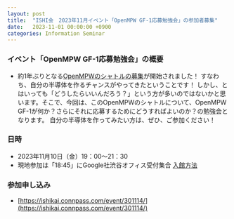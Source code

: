 ```yaml
---
layout: post
title:  "ISHI会　2023年11月イベント「OpenMPW GF-1応募勉強会」の参加者募集"
date:   2023-11-01 00:00:00 +0900
categories: Information Seminar
---
```


### イベント「OpenMPW GF-1応募勉強会」の概要
* 約1年ぶりとなる[OpenMPWのシャトルの募集](https://efabless.com/gf-180-open-mpw-shuttle-program)が開始されました！
すなわち、自分の半導体を作るチャンスがやってきたということです！
しかし、とはいっても「どうしたらいいんだろう？」という方が多いのではないかと思います。そこで、今回は、このOpenMPWのシャトルについて、OpenMPW GF-1が何か？さらにそれに応募するためにどうすればよいのか？の勉強会となります。
自分の半導体を作ってみたい方は、ぜひ、ご参加ください！

### 日時
* 2023年11月10日（金）19：00〜21：30
* 現地参加は「18:45」にGoogle社渋谷オフィス受付集合
  [入館方法](https://github.com/ishi-kai/ishi-kai.gitnub.io/blob/main/assets/pdf/STRM_office_access_instructions_JP_ver._L2.pdf)

### 参加申し込み 
* [https://ishikai.connpass.com/event/301114/](https://ishikai.connpass.com/event/301114/)

